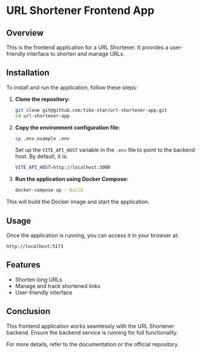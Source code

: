# URL Shortener Frontend App

## Overview
This is the frontend application for a URL Shortener. It provides a user-friendly interface to shorten and manage URLs.

## Installation
To install and run the application, follow these steps:

1. **Clone the repository:**
   ```sh
   git clone git@github.com:tiko-star/url-shortener-app.git
   cd url-shortener-app
   ```

2. **Copy the environment configuration file:**
   ```sh
   cp .env.example .env
   ```

   Set up the `VITE_API_HOST` variable in the `.env` file to point to the backend host. By default, it is:
   ```sh
   VITE_API_HOST=http://localhost:3000
   ```

3. **Run the application using Docker Compose:**
   ```sh
   docker-compose up --build
   ```

This will build the Docker image and start the application.

## Usage
Once the application is running, you can access it in your browser at:
```
http://localhost:5173
```

## Features
- Shorten long URLs
- Manage and track shortened links
- User-friendly interface

## Conclusion
This frontend application works seamlessly with the URL Shortener backend. Ensure the backend service is running for full functionality.

For more details, refer to the documentation or the official repository.
